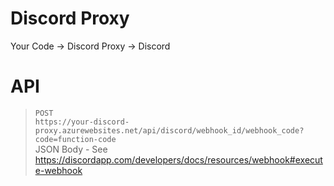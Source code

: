 # Discord Proxy


Your Code -> Discord Proxy -> Discord


# API

> `POST`<br>
> `https://your-discord-proxy.azurewebsites.net/api/discord/webhook_id/webhook_code?code=function-code`<br>
> JSON Body - See https://discordapp.com/developers/docs/resources/webhook#execute-webhook



